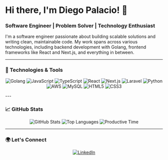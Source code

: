 # Hi there, I'm Diego Palacio! 👋

### Software Engineer | Problem Solver | Technology Enthusiast

I'm a software engineer passionate about building scalable solutions and writing clean, maintainable code. My work spans across various technologies, including backend development with Golang, frontend frameworks like React and Next.js, and everything in between.

---

### 🔧 Technologies & Tools

<p align="center">
  <img src="https://img.shields.io/badge/Go-%2300ADD8.svg?style=for-the-badge&logo=go&logoColor=white" alt="Golang"/>
  <img src="https://img.shields.io/badge/JavaScript-%23F7DF1E.svg?style=for-the-badge&logo=javascript&logoColor=black" alt="JavaScript"/>
  <img src="https://img.shields.io/badge/TypeScript-%23007ACC.svg?style=for-the-badge&logo=typescript&logoColor=white" alt="TypeScript"/>
  <img src="https://img.shields.io/badge/React-%2361DAFB.svg?style=for-the-badge&logo=react&logoColor=black" alt="React"/>
  <img src="https://img.shields.io/badge/Next.js-%23000000.svg?style=for-the-badge&logo=next.js&logoColor=white" alt="Next.js"/>
  <img src="https://img.shields.io/badge/Laravel-%23FF2D20.svg?style=for-the-badge&logo=laravel&logoColor=white" alt="Laravel"/>
  <img src="https://img.shields.io/badge/Python-%233776AB.svg?style=for-the-badge&logo=python&logoColor=white" alt="Python"/>
  <img src="https://img.shields.io/badge/AWS-%23232F3E.svg?style=for-the-badge&logo=amazon-aws&logoColor=%23FF9900" alt="AWS"/>
  <img src="https://img.shields.io/badge/MySQL-%234479A1.svg?style=for-the-badge&logo=mysql&logoColor=white" alt="MySQL"/>
  <img src="https://img.shields.io/badge/HTML5-%23E34F26.svg?style=for-the-badge&logo=html5&logoColor=white" alt="HTML5"/>
  <img src="https://img.shields.io/badge/CSS3-%231572B6.svg?style=for-the-badge&logo=css3&logoColor=white" alt="CSS3"/>
</p>
---

### 📈 GitHub Stats

<p align="center">
  <img src="https://github-profile-summary-cards.vercel.app/api/cards/stats?username=Palaciodiego008&theme=github_dark" alt="GitHub Stats" />
  <img src="https://github-profile-summary-cards.vercel.app/api/cards/repos-per-language?username=Palaciodiego008&theme=github_dark" alt="Top Languages" />
  <img src="https://github-profile-summary-cards.vercel.app/api/cards/productive-time?username=Palaciodiego008&theme=github_dark" alt="Productive Time" />
</p>

---

### 🌍 Let's Connect

<p align="center">
  <a href="https://www.linkedin.com/in/diego-palacio-3687281b6/">
    <img src="https://img.shields.io/badge/LinkedIn-0077B5.svg?style=for-the-badge&logo=linkedin&logoColor=white" alt="LinkedIn"/>
  </a>
</p>

